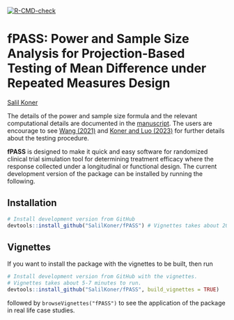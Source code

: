 
<!-- README.md is generated from README.Rmd. Please edit that file -->
<!-- # pkgdown <img src="man/figures/logo.png" align="right" alt="" width="120" /> -->
<!-- badges: start -->

[![R-CMD-check](https://github.com/SalilKoner/fPASS/actions/workflows/R-CMD-check.yaml/badge.svg)](https://github.com/SalilKoner/fPASS/actions/workflows/R-CMD-check.yaml)
<!-- badges: end -->

# fPASS: Power and Sample Size Analysis for Projection-Based Testing of Mean Difference under Repeated Measures Design

[Salil Koner](https://biostat.duke.edu/profile/salil-koner)

The details of the power and sample size formula and the relevant
computational details are documented in the
[manuscript](https://salilkoner.github.io/assets/PASS_manuscript.pdf).
The users are encourage to see [Wang
(2021)](https://doi.org/10.1214/21-EJS1802) and [Koner and Luo
(2023)](https://arxiv.org/abs/2302.05612) for further details about the
testing procedure.

**fPASS** is designed to make it quick and easy software for randomized
clinical trial simulation tool for determining treatment efficacy where
the response collected under a longitudinal or functional design. The
current development version of the package can be installed by running
the following.

## Installation

<!-- ::: .pkgdown-release -->
<!-- ```{r, eval = FALSE} -->
<!-- # Install released version from CRAN -->
<!-- install.packages("pkgdown") -->
<!-- ``` -->
<!-- ::: -->

<div class=".pkgdown-devel">

``` r
# Install development version from GitHub
devtools::install_github("SalilKoner/fPASS") # Vignettes takes about 20 minutes to run. 
```

</div>

## Vignettes

If you want to install the package with the vignettes to be built, then
run

``` r
# Install development version from GitHub with the vignettes.
# Vignettes takes about 5-7 minutes to run. 
devtools::install_github("SalilKoner/fPASS", build_vignettes = TRUE) 
```

followed by `browseVignettes("fPASS")` to see the application of the
package in real life case studies.
